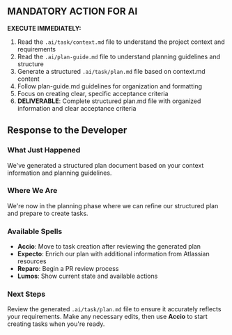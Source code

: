 ## MANDATORY ACTION FOR AI

**EXECUTE IMMEDIATELY:**

1. Read the `.ai/task/context.md` file to understand the project context and requirements
2. Read the `.ai/plan-guide.md` file to understand planning guidelines and structure
3. Generate a structured `.ai/task/plan.md` file based on context.md content
4. Follow plan-guide.md guidelines for organization and formatting
5. Focus on creating clear, specific acceptance criteria
6. **DELIVERABLE**: Complete structured plan.md file with organized information and clear acceptance criteria

## Response to the Developer

### What Just Happened

We've generated a structured plan document based on your context information and planning guidelines.

### Where We Are

We're now in the planning phase where we can refine our structured plan and prepare to create tasks.

### Available Spells

- **Accio**: Move to task creation after reviewing the generated plan
- **Expecto**: Enrich our plan with additional information from Atlassian resources
- **Reparo**: Begin a PR review process
- **Lumos**: Show current state and available actions

### Next Steps

Review the generated `.ai/task/plan.md` file to ensure it accurately reflects your requirements. Make any necessary edits, then use **Accio** to start creating tasks when you're ready.
